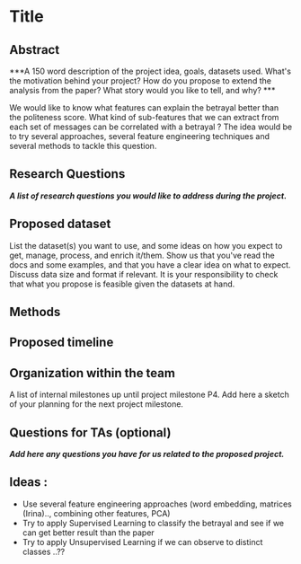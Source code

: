 # Title

## Abstract
***A 150 word description of the project idea, goals, datasets used. What's the motivation behind your project? How do you propose to extend the analysis from the paper? What story would you like to tell, and why? ***

We would like to know what features can explain the betrayal better than the politeness score. What kind of sub-features that we can extract from each set of messages can be correlated with a betrayal ? The idea would be to try several approaches, several feature engineering techniques and several methods to tackle this question.


## Research Questions

***A list of research questions you would like to address during the project.***


## Proposed dataset
List the dataset(s) you want to use, and some ideas on how you expect to get, manage, process, and enrich it/them. Show us that you've read the docs and some examples, and that you have a clear idea on what to expect. Discuss data size and format if relevant. It is your responsibility to check that what you propose is feasible given the datasets at hand.

## Methods
## Proposed timeline
## Organization within the team
A list of internal milestones up until project milestone P4. Add here a sketch of your planning for the next project milestone.
## Questions for TAs (optional)

***Add here any questions you have for us related to the proposed project.***


## Ideas :

* Use several feature engineering approaches (word embedding, matrices (Irina).., combining other features, PCA)
* Try to apply Supervised Learning to classify the betrayal and see if we can get better result than the paper
* Try to apply Unsupervised Learning if we can observe to distinct classes ..??
